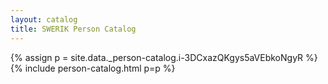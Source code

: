 ```yaml
---
layout: catalog
title: SWERIK Person Catalog
---
```

{% assign p = site.data._person-catalog.i-3DCxazQKgys5aVEbkoNgyR %}
{% include person-catalog.html p=p %}

